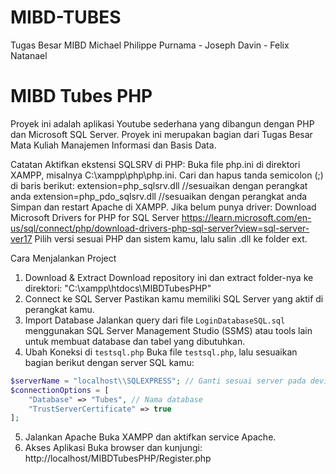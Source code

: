 # MIBD-TUBES
Tugas Besar MIBD Michael Philippe Purnama - Joseph Davin - Felix Natanael
# MIBD Tubes PHP

Proyek ini adalah aplikasi Youtube sederhana yang dibangun dengan PHP dan Microsoft SQL Server. Proyek ini merupakan bagian dari Tugas Besar Mata Kuliah Manajemen Informasi dan Basis Data.

Catatan 
Aktifkan ekstensi SQLSRV di PHP:
Buka file php.ini di direktori XAMPP, misalnya C:\xampp\php\php.ini.
Cari dan hapus tanda semicolon (;) di baris berikut:
extension=php_sqlsrv.dll //sesuaikan dengan perangkat anda
extension=php_pdo_sqlsrv.dll //sesuaikan dengan perangkat anda
Simpan dan restart Apache di XAMPP.
Jika belum punya driver:
Download Microsoft Drivers for PHP for SQL Server 
https://learn.microsoft.com/en-us/sql/connect/php/download-drivers-php-sql-server?view=sql-server-ver17
Pilih versi sesuai PHP dan sistem kamu, lalu salin .dll ke folder ext.

Cara Menjalankan Project
1. Download & Extract
Download repository ini dan extract folder-nya ke direktori:
"C:\xampp\htdocs\MIBDTubesPHP"
2. Connect ke SQL Server
Pastikan kamu memiliki SQL Server yang aktif di perangkat kamu.
3. Import Database
Jalankan query dari file `LoginDatabaseSQL.sql` menggunakan SQL Server Management Studio (SSMS) atau tools lain untuk membuat database dan tabel yang dibutuhkan.
4. Ubah Koneksi di `testsql.php`
Buka file `testsql.php`, lalu sesuaikan bagian berikut dengan server SQL kamu:
```php
$serverName = "localhost\\SQLEXPRESS"; // Ganti sesuai server pada device anda
$connectionOptions = [
    "Database" => "Tubes", // Nama database
    "TrustServerCertificate" => true
];
```
5. Jalankan Apache
Buka XAMPP dan aktifkan service Apache.
6. Akses Aplikasi
Buka browser dan kunjungi:
http://localhost/MIBDTubesPHP/Register.php

